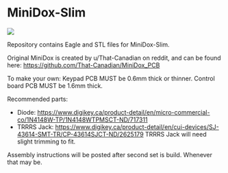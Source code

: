 # MiniDox-Slim

![](https://imgur.com/a/2CK0vKb)

Repository contains Eagle and STL files for MiniDox-Slim.

Original MiniDox is created by u/That-Canadian on reddit, and can be found here:
https://github.com/That-Canadian/MiniDox_PCB

To make your own:
Keypad PCB MUST be 0.6mm thick or thinner. Control board PCB MUST be 1.6mm thick.

Recommended parts:
- Diode: https://www.digikey.ca/product-detail/en/micro-commercial-co/1N4148W-TP/1N4148WTPMSCT-ND/717311
- TRRRS Jack: https://www.digikey.ca/product-detail/en/cui-devices/SJ-43614-SMT-TR/CP-43614SJCT-ND/2625179
TRRRS Jack will need slight trimming to fit.

Assembly instructions will be posted after second set is build. Whenever that may be.
